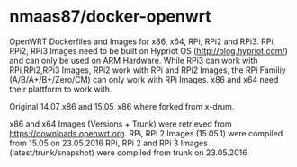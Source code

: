 # nmaas87/docker-openwrt
OpenWRT Dockerfiles and Images for x86, x64, RPi, RPi2 and RPi3.
RPi, RPi2, RPi3 Images need to be built on Hypriot OS (http://blog.hypriot.com/) and can only be used on ARM Hardware.
While RPi3 can work with RPi,RPi2,RPi3 Images, RPi2 work with RPi and RPi2 Images, the RPi Familiy (A/B/A+/B+/Zero/CM) can only work with RPi Images.
x86 and x64 need their plattform to work with.

Original 14.07_x86 and 15.05_x86 where forked from x-drum.

x86 and x64 Images (Versions + Trunk) were retrieved from https://downloads.openwrt.org.
RPi, RPi 2 Images (15.05.1) were compiled from 15.05 on 23.05.2016
RPi, RPi 2 and RPi 3 Images (latest/trunk/snapshot) were compiled from trunk on 23.05.2016
